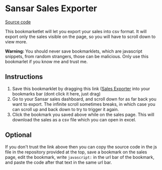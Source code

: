 # Sansar Sales Exporter

[Source code](https://github.com/darwinrecreant/sales-exporter)

This bookmarketlet will let you export your sales into csv format. It will export only the sales visible on the page, so you will have to scroll down to view more.

**Warning:** You should never save bookmarklets, which are javascript snippets, from random strangers, those can be malicious. Only use this bookmarlet if you know me and trust me.

## Instructions

1. Save this bookmarklet by dragging this link ([Sales Exporter](javascript:%28%28t%252Ce%29%253D%253E%257Bconst%2520l%253De%28%2522table%2520thead%2520th%2522%29.map%28t%253D%253Et.textContent%29%252Ca%253De%28%2522table%2520tbody%2520tr%2522%29.map%28t%253D%253E%255B%255D.slice.call%28t.querySelectorAll%28%2522li%2522%29%29.map%28t%253D%253Et.textContent%29.concat%28%255Bt.lastElementChild.textContent%255D%29%29%253Bl.push%28%2522Day%2522%29%253Bconst%2520n%253D%255Bl%252C...a%255D.map%28%28t%252Ce%29%253D%253E%257Bconst%2520l%253Dt%255B2%255D.split%28%2522%2520%2522%29%255B0%255D.replace%28%252F%255C%252F%252Fg%252C%2522-%2522%29%253Breturn%2520t%253Dt.map%28t%253D%253E%28t%253Dt.replace%28%252F%2522%252Fg%252C%2527%2522%2522%2527%29.replace%28%252F%255E%28-%257C%255C%252B%257C%2540%257C%253D%257CS%255C%2524%29%252Fg%252C%2522%2522%29%29.search%28%252F%255B%2523%2522%252C%255Cn%255D%252F%29%253E-1%253F%2560%2522%2524%257Bt%257D%2522%2560%253At%29%252Ce%2526%2526t.push%28l%29%252Ct.join%28%2522%252C%2522%29%257D%29.join%28%2522%255Cn%2522%29%253Bvar%2520c%253D%2522data%253Atext%252Fcsv%253Bcharset%253Dutf-8%252C%2525EF%2525BB%2525BF%2522%252BencodeURIComponent%28n%29%252Co%253Ddocument.createElement%28%2522a%2522%29%253Bo.setAttribute%28%2522href%2522%252Cc%29%252Co.setAttribute%28%2522download%2522%252C%2560sales_%2524%257B%28new%2520Date%29.toISOString%28%29.split%28%2522T%2522%29%255B0%255D%257D.csv%2560%29%252Cdocument.body.appendChild%28o%29%252Co.click%28%29%257D%29%280%252Ct%253D%253E%255B%255D.slice.call%28document.querySelectorAll%28t%29%29%29%253B) into your bookmarks bar (dont click it here, just drag)
2. Go to your Sansar sales dashboard, and scroll down for as far back you want to export. The infinite scroll sometimes breaks, in which case you can scroll up and back down to try to trigger it again.
3. Click the bookmark you saved above while on the sales page. This will download the sales as a csv file which you can open in excel.

## Optional

If you don't trust the link above then you can copy the source code in the js file in the repository provided at the top, save a bookmark on the sales page, edit the bookmark, write `javascript:` in the url bar of the bookmark, and paste the code after that text in the same url bar.
